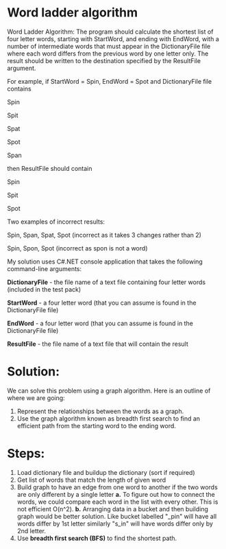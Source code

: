 # Word ladder algorithm
Word Ladder Algorithm:
The program should calculate the shortest list of four letter words, starting with StartWord, and ending with EndWord, with a number of intermediate words that must appear in the
DictionaryFile file where each word differs from the previous word by one letter only. The result should be written to the destination specified by the ResultFile argument.

For example, if StartWord = Spin, EndWord = Spot and DictionaryFile file contains

Spin

Spit

Spat

Spot

Span

then ResultFile should contain

Spin

Spit

Spot

Two examples of incorrect results:

Spin, Span, Spat, Spot (incorrect as it takes 3 changes rather than 2)

Spin, Spon, Spot (incorrect as spon is not a word)

My solution uses C#.NET console application that takes the following command-line arguments:

**DictionaryFile** - the file name of a text file containing four letter words (included in the test pack)

**StartWord** - a four letter word (that you can assume is found in the DictionaryFile file)

**EndWord** - a four letter word (that you can assume is found in the DictionaryFile file)

**ResultFile** - the file name of a text file that will contain the result

# Solution:
We can solve this problem using a graph algorithm. Here is an outline of where we are going:

1. Represent the relationships between the words as a graph.
2. Use the graph algorithm known as breadth first search to find an efficient path from the starting word to the ending word.

# Steps:
1. Load dictionary file and buildup the dictionary (sort if required)
2. Get list of words that match the length of given word
3. Build graph to have an edge from one word to another if the two words are only different by a single letter
      **a.** To figure out how to connect the words, we could compare each word in the list with every other. This is not efficient O(n^2).
      **b.** Arranging data in a bucket and then building graph would be better solution. Like bucket labelled "_pin" will have all words differ by 1st letter similarly     "s_in" will have words differ only by 2nd letter.
4. Use **breadth first search (BFS)** to find the shortest path.

